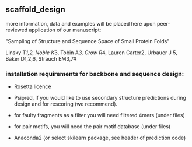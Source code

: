 ## scaffold_design

more information, data and examples will be placed here upon peer-reviewed application of our manuscript:

"Sampling of Structure and Sequence Space of Small Protein Folds"

Linsky T*1,2, Noble K*3, Tobin A*3, Crow R*4, Lauren Carter2, Urbauer J 5, Baker D1,2,6, Strauch EM3,7#


### installation requirements for backbone and sequence design:

* Rosetta licence

* Psipred, if you would like to use secondary structure predictions during design and for rescoring (we recommend). 

* for faulty fragments as a filter you will need filtered 4mers (under files)

* for pair motifs, you will need the pair motif database (under files)

* Anaconda2 (or select skilearn package, see header of prediction code)



